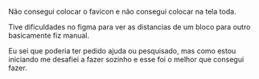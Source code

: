 Não consegui colocar o favicon e não consegui colocar na tela toda.

Tive dificuldades no figma para ver as distancias de um bloco para outro
basicamente fiz manual.

Eu sei que poderia ter pedido ajuda ou pesquisado, mas como estou iniciando
me desafiei a fazer sozinho e esse foi o melhor que consegui fazer.
